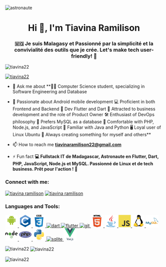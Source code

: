 
![astronaute](https://github.com/Tiavina22/Tiavina22/assets/80424305/37b1e0af-0ca0-4b0d-8975-2b9a7d285f8d)

<h1 align="center">Hi 👋, I'm Tiavina Ramilison</h1>
<h3 align="center">🇲🇬 Je suis Malagasy et Passionné par la simplicité et la convivialité des outils que je crée. Let's make tech user-friendly! 🚀</h3>

<p align="left"> <img src="https://komarev.com/ghpvc/?username=tiavina22&label=Profile%20views&color=0e75b6&style=flat" alt="tiavina22" /> </p>

<p align="left"> <a href="https://github.com/ryo-ma/github-profile-trophy"><img src="https://github-profile-trophy.vercel.app/?username=tiavina22" alt="tiavina22" /></a> </p>

- 💬 Ask me about **👨‍💻 Computer Science student, specializing in Software Engineering and Database
- 📱 Passionate about Android mobile development 💻 Proficient in both Frontend and Backend 🚀 Dev Flutter and Dart 💼 Attracted to business development and the role of Product Owner 🛠️ Enthusiast of DevOps philosophy 🐘 Prefers MySQL as a database 🔧 Comfortable with PHP, Node.js, and JavaScript 🐍 Familiar with Java and Python 🖥️ Loyal user of Linux Ubuntu 🌱 Always creating something for myself and others**

- 📫 How to reach me **tiavinaramilison22@gmail.com**

- ⚡ Fun fact **💻 Fullstack IT de Madagascar, Astronaute en Flutter, Dart, PHP, JavaScript, Node.js et MySQL. Passionné de Linux et de tech business. Prêt pour l'action ! 🚀**

<h3 align="left">Connect with me:</h3>
<p align="left">
<a href="https://linkedin.com/in/tiavina ramilison" target="blank"><img align="center" src="https://raw.githubusercontent.com/rahuldkjain/github-profile-readme-generator/master/src/images/icons/Social/linked-in-alt.svg" alt="tiavina ramilison" height="30" width="40" /></a>
<a href="https://fb.com/tiavina ramilison" target="blank"><img align="center" src="https://raw.githubusercontent.com/rahuldkjain/github-profile-readme-generator/master/src/images/icons/Social/facebook.svg" alt="tiavina ramilison" height="30" width="40" /></a>
</p>

<h3 align="left">Languages and Tools:</h3>
<p align="left"> <a href="https://developer.android.com" target="_blank" rel="noreferrer"> <img src="https://raw.githubusercontent.com/devicons/devicon/master/icons/android/android-original-wordmark.svg" alt="android" width="40" height="40"/> </a> <a href="https://www.cprogramming.com/" target="_blank" rel="noreferrer"> <img src="https://raw.githubusercontent.com/devicons/devicon/master/icons/c/c-original.svg" alt="c" width="40" height="40"/> </a> <a href="https://www.w3schools.com/css/" target="_blank" rel="noreferrer"> <img src="https://raw.githubusercontent.com/devicons/devicon/master/icons/css3/css3-original-wordmark.svg" alt="css3" width="40" height="40"/> </a> <a href="https://dart.dev" target="_blank" rel="noreferrer"> <img src="https://www.vectorlogo.zone/logos/dartlang/dartlang-icon.svg" alt="dart" width="40" height="40"/> </a> <a href="https://flutter.dev" target="_blank" rel="noreferrer"> <img src="https://www.vectorlogo.zone/logos/flutterio/flutterio-icon.svg" alt="flutter" width="40" height="40"/> </a> <a href="https://git-scm.com/" target="_blank" rel="noreferrer"> <img src="https://www.vectorlogo.zone/logos/git-scm/git-scm-icon.svg" alt="git" width="40" height="40"/> </a> <a href="https://www.w3.org/html/" target="_blank" rel="noreferrer"> <img src="https://raw.githubusercontent.com/devicons/devicon/master/icons/html5/html5-original-wordmark.svg" alt="html5" width="40" height="40"/> </a> <a href="https://www.java.com" target="_blank" rel="noreferrer"> <img src="https://raw.githubusercontent.com/devicons/devicon/master/icons/java/java-original.svg" alt="java" width="40" height="40"/> </a> <a href="https://developer.mozilla.org/en-US/docs/Web/JavaScript" target="_blank" rel="noreferrer"> <img src="https://raw.githubusercontent.com/devicons/devicon/master/icons/javascript/javascript-original.svg" alt="javascript" width="40" height="40"/> </a> <a href="https://www.linux.org/" target="_blank" rel="noreferrer"> <img src="https://raw.githubusercontent.com/devicons/devicon/master/icons/linux/linux-original.svg" alt="linux" width="40" height="40"/> </a> <a href="https://www.mysql.com/" target="_blank" rel="noreferrer"> <img src="https://raw.githubusercontent.com/devicons/devicon/master/icons/mysql/mysql-original-wordmark.svg" alt="mysql" width="40" height="40"/> </a> <a href="https://nodejs.org" target="_blank" rel="noreferrer"> <img src="https://raw.githubusercontent.com/devicons/devicon/master/icons/nodejs/nodejs-original-wordmark.svg" alt="nodejs" width="40" height="40"/> </a> <a href="https://www.php.net" target="_blank" rel="noreferrer"> <img src="https://raw.githubusercontent.com/devicons/devicon/master/icons/php/php-original.svg" alt="php" width="40" height="40"/> </a> <a href="https://www.python.org" target="_blank" rel="noreferrer"> <img src="https://raw.githubusercontent.com/devicons/devicon/master/icons/python/python-original.svg" alt="python" width="40" height="40"/> </a> <a href="https://www.sqlite.org/" target="_blank" rel="noreferrer"> <img src="https://www.vectorlogo.zone/logos/sqlite/sqlite-icon.svg" alt="sqlite" width="40" height="40"/> </a> <a href="https://vuejs.org/" target="_blank" rel="noreferrer"> <img src="https://raw.githubusercontent.com/devicons/devicon/master/icons/vuejs/vuejs-original-wordmark.svg" alt="vuejs" width="40" height="40"/> </a> </p>

<p><img align="left" src="https://github-readme-stats.vercel.app/api/top-langs?username=tiavina22&show_icons=true&locale=en&layout=compact" alt="tiavina22" /></p>

<p>&nbsp;<img align="center" src="https://github-readme-stats.vercel.app/api?username=tiavina22&show_icons=true&locale=en" alt="tiavina22" /></p>

<p><img align="center" src="https://github-readme-streak-stats.herokuapp.com/?user=tiavina22&" alt="tiavina22" /></p>

